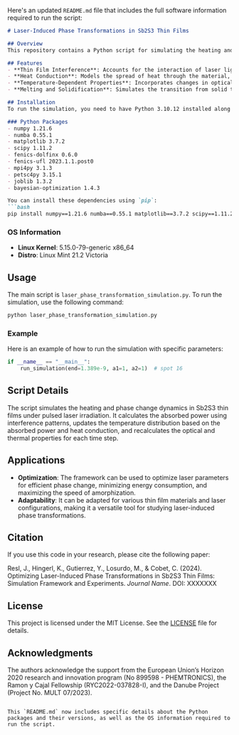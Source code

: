 Here's an updated `README.md` file that includes the full software information required to run the script:

```markdown
# Laser-Induced Phase Transformations in Sb2S3 Thin Films

## Overview
This repository contains a Python script for simulating the heating and phase change dynamics in Sb2S3 thin films induced by pulsed laser irradiation. The simulation framework integrates critical physical phenomena such as thin film interference, heat conduction, and temperature-dependent optical properties to provide a comprehensive analysis of the laser-induced phase change process.

## Features
- **Thin Film Interference**: Accounts for the interaction of laser light with the thin film stack, affecting the distribution of the electric field and absorption within the film.
- **Heat Conduction**: Models the spread of heat through the material, primarily in the direction normal to the film surface.
- **Temperature-Dependent Properties**: Incorporates changes in optical and thermal properties with temperature.
- **Melting and Solidification**: Simulates the transition from solid to liquid upon heating and back to solid upon cooling, including the specific heat of melting.

## Installation
To run the simulation, you need to have Python 3.10.12 installed along with the following dependencies:

### Python Packages
- numpy 1.21.6
- numba 0.55.1
- matplotlib 3.7.2
- scipy 1.11.2
- fenics-dolfinx 0.6.0
- fenics-ufl 2023.1.1.post0
- mpi4py 3.1.3
- petsc4py 3.15.1
- joblib 1.3.2
- bayesian-optimization 1.4.3

You can install these dependencies using `pip`:
```bash
pip install numpy==1.21.6 numba==0.55.1 matplotlib==3.7.2 scipy==1.11.2 fenics-dolfinx==0.6.0 fenics-ufl==2023.1.1.post0 mpi4py==3.1.3 petsc4py==3.15.1 joblib==1.3.2 bayesian-optimization==1.4.3
```

### OS Information
- **Linux Kernel**: 5.15.0-79-generic x86_64
- **Distro**: Linux Mint 21.2 Victoria

## Usage
The main script is `laser_phase_transformation_simulation.py`. To run the simulation, use the following command:

```bash
python laser_phase_transformation_simulation.py
```

### Example
Here is an example of how to run the simulation with specific parameters:

```python
if __name__ == "__main__":
    run_simulation(end=1.389e-9, a1=1, a2=1)  # spot 16
```

## Script Details
The script simulates the heating and phase change dynamics in Sb2S3 thin films under pulsed laser irradiation. It calculates the absorbed power using interference patterns, updates the temperature distribution based on the absorbed power and heat conduction, and recalculates the optical and thermal properties for each time step.

## Applications
- **Optimization**: The framework can be used to optimize laser parameters for efficient phase change, minimizing energy consumption, and maximizing the speed of amorphization.
- **Adaptability**: It can be adapted for various thin film materials and laser configurations, making it a versatile tool for studying laser-induced phase transformations.

## Citation
If you use this code in your research, please cite the following paper:

Resl, J., Hingerl, K., Gutierrez, Y., Losurdo, M., & Cobet, C. (2024). Optimizing Laser-Induced Phase Transformations in Sb2S3 Thin Films: Simulation Framework and Experiments. *Journal Name*. DOI: XXXXXXX

## License
This project is licensed under the MIT License. See the [LICENSE](LICENSE) file for details.

## Acknowledgments
The authors acknowledge the support from the European Union’s Horizon 2020 research and innovation program (No 899598 - PHEMTRONICS), the Ramon y Cajal Fellowship (RYC2022-037828-I), and the Danube Project (Project No. MULT 07/2023).
```

This `README.md` now includes specific details about the Python packages and their versions, as well as the OS information required to run the script.
